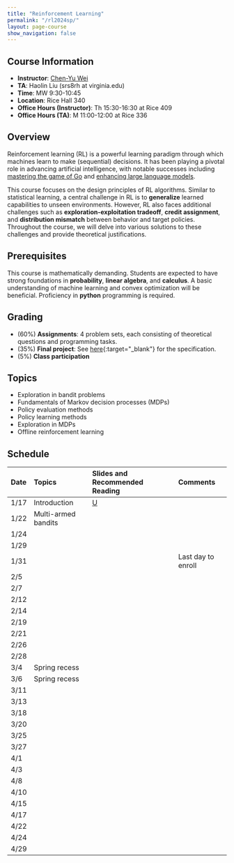 ```yaml
---
title: "Reinforcement Learning"
permalink: "/rl2024sp/"
layout: page-course
show_navigation: false
---
```


## Course Information
- **Instructor**: [Chen-Yu Wei](https://bahh723.github.io/)  
- **TA**: Haolin Liu  (srs8rh at virginia.edu) 
- **Time**: MW 9:30-10:45  
- **Location**: Rice Hall 340  
- **Office Hours (Instructor)**: Th 15:30-16:30 at Rice 409 
- **Office Hours (TA)**: M 11:00-12:00 at Rice 336


## Overview  
Reinforcement learning (RL) is a powerful learning paradigm through which machines learn to make (sequential) decisions. It has been playing a pivotal role in advancing artificial intelligence, with notable successes including <a href="https://www.nature.com/articles/nature16961" target="_blank">mastering the game of Go</a> and <a href="https://openai.com/research/learning-from-human-preferences" target="_blank">enhancing large language models</a>.  

This course focuses on the design principles of RL algorithms. Similar to statistical learning, a central challenge in RL is to **generalize** learned capabilities to unseen environments.  However, RL also faces additional challenges such as **exploration-exploitation tradeoff**, **credit assignment**, and **distribution mismatch** between behavior and target policies. Throughout the course, we will delve into various solutions to these challenges and provide theoretical justifications.  

## Prerequisites  
This course is mathematically demanding. Students are expected to have strong foundations in **probability**, **linear algebra**, and **calculus**. A basic understanding of machine learning and convex optimization will be beneficial. Proficiency in **python** programming is required. 

## Grading
- (60%) **Assignments**: 4 problem sets, each consisting of theoretical questions and programming tasks.   
- (35%) **Final project**: See [here](https://bahh723.github.io/course/final_project.pdf){:target="_blank"} for the specification.  
- (5%) **Class participation**

## Topics
- Exploration in bandit problems  
- Fundamentals of Markov decision processes (MDPs)  
- Policy evaluation methods  
- Policy learning methods  
- Exploration in MDPs  
- Offline reinforcement learning  


## Schedule


| Date    | Topics    | Slides and Recommended Reading    |  Comments  |
|:----------------|:----------------|:----------------|:----------------|
| 1/17 | Introduction | [U](https://bahh723.github.io/course/introduction.pdf) |  |
| 1/22 | Multi-armed bandits |  |  |
| 1/24 |  |  |  | 
| 1/29 |  |  |  |
| 1/31 |  |  | Last day to enroll |
| 2/5 |  |  |  |
| 2/7 |  |  |  |
| 2/12 |  |  |  |
| 2/14 |  |  |  |
| 2/19 |  |  |  |
| 2/21 |  |  |  |
| 2/26 |  |  |  |
| 2/28 |  |  |  |
| 3/4 | Spring recess |  |  |
| 3/6 | Spring recess |  |  |
| 3/11 |  |  |  |
| 3/13 |  |  |  |
| 3/18 |  |  |  |
| 3/20 |  |  |  |
| 3/25 |  |  |  |
| 3/27 |  |  |  |
| 4/1 |  |  |  |
| 4/3 |  |  |  |
| 4/8 |  |  |  |
| 4/10 |  |  |  |
| 4/15 |  |  |  |
| 4/17 |  |  |  |
| 4/22 |  |  |  |
| 4/24 |  |  |  |
| 4/29 |  |  |  |






